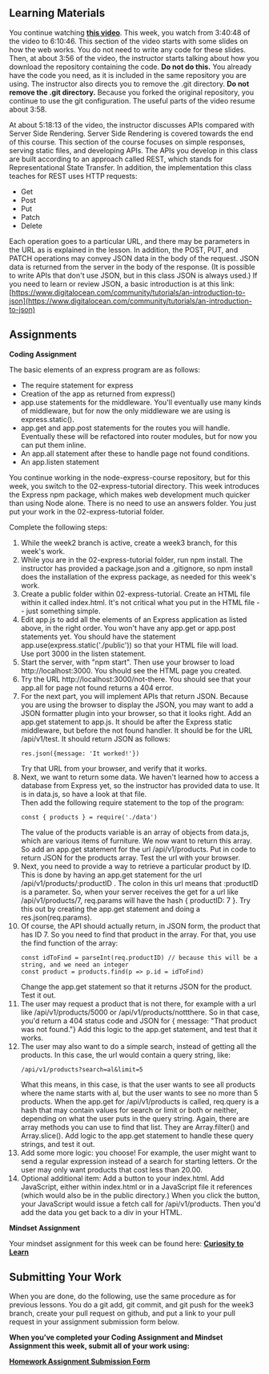 **Learning Materials**
----------------------

You continue watching **[this video](https://youtu.be/Oe421EPjeBE?t=13246)**. This week, you watch from 3:40:48 of the video to 6:10:46. This section of the video starts with some slides on how the web works. You do not need to write any code for these slides. Then, at about 3:56 of the video, the instructor starts talking about how you download the repository containing the code. **Do not do this.** You already have the code you need, as it is included in the same repository you are using. The instructor also directs you to remove the .git directory. **Do not remove the .git directory.** Because you forked the original repository, you continue to use the git configuration. The useful parts of the video resume about 3:58.

At about 5:18:13 of the video, the instructor discusses APIs compared with Server Side Rendering. Server Side Rendering is covered towards the end of this course. This section of the course focuses on simple responses, serving static files, and developing APIs. The APIs you develop in this class are built according to an approach called REST, which stands for Representational State Transfer. In addition, the implementation this class teaches for REST uses HTTP requests:

*   Get
*   Post
*   Put
*   Patch
*   Delete

Each operation goes to a particular URL, and there may be parameters in the URL as is explained in the lesson. In addition, the POST, PUT, and PATCH operations may convey JSON data in the body of the request. JSON data is returned from the server in the body of the response. (It is possible to write APIs that don't use JSON, but in this class JSON is always used.) If you need to learn or review JSON, a basic introduction is at this link: [https://www.digitalocean.com/community/tutorials/an-introduction-to-json](https://www.digitalocean.com/community/tutorials/an-introduction-to-json)

**Assignments**
---------------

**Coding Assignment**

The basic elements of an express program are as follows:
- The require statement for express
- Creation of the app as returned from express()
- app.use statements for the middleware.  You'll eventually use many kinds of middleware, but for now
the only middleware we are using is express.static().
- app.get and app.post statements for the routes you will handle.  Eventually these will be
refactored into router modules, but for now you can put them inline.
- An app.all statement after these to handle page not found conditions.
- An app.listen statement

You continue working in the node-express-course repository, but for this week,
you switch to the 02-express-tutorial directory.  This week introduces the Express
npm package, which makes web development much quicker than using Node alone.  There is no
need to use an answers folder.  You just put your work in the 02-express-tutorial
folder.

Complete the following steps:
1. While the week2 branch is active, create a week3 branch, for this week's work.
2. While you are in the 02-express-tutorial folder, run npm install.  The instructor has provided
a package.json and a .gitignore, so npm install does the installation of the express package,
as needed for this week's work.
3. Create a public folder within 02-express-tutorial.  Create an HTML file within it called
index.html.  It's not critical what you put in the HTML file -- just something simple.
4. Edit app.js to add all the elements of an Express application as listed above, in the right
order. You won't have any app.get or app.post statements yet.
You should have the statement app.use(express.static('./public')) so that your HTML file will load.  
Use port 3000 in the listen statement. 
5. Start the server, with "npm start".  Then use your browser to load http://localhost:3000.  You
should see the HTML page you created.
6. Try the URL http://localhost:3000/not-there.  You should see that your app.all for page not found
returns a 404 error.
7. For the next part, you will implement APIs that return JSON.  Because you are using the browser to
display the JSON, you may want to add a JSON formatter plugin into your browser, so that it looks right.
Add an app.get statement to app.js.  It should be after the Express static middleware, but before
the not found handler.  It should be for the URL /api/v1/test.  It should return JSON as follows:
    ```
    res.json({message: 'It worked!'})
    ```
    Try that URL from your browser, and verify that it works.
8. Next, we want to return some data.  We haven't learned how to access a database from Express yet,
so the instructor has provided data to use.  It is in data.js, so have a look at that file.  
Then add the following require statement
to the top of the program:
    ```
    const { products } = require('./data')
    ```
    The value of the products variable is an array of objects from data.js, which are various
    items of furniture.  We now want to return this array.  So add an app.get statement
    for the url /api/v1/products.  Put in code to return JSON for the products array.  Test the
    url with your browser.
9. Next, you need to provide a way to retrieve a particular product by ID.  This is done by
having an app.get statement for the url /api/v1/products/:productID .  The colon in this
url means that :productID is a parameter.  So, when your server receives the get for
a url like /api/v1/products/7, req.params will have the hash { productID: 7 }.  Try this
out by creating the app.get statement and doing a res.json(req.params).
10. Of course, the API should actually return, in JSON form, the product that has ID 7.  So
you need to find that product in the array.  For that, you use the find function of the array:
    ```
    const idToFind = parseInt(req.productID) // because this will be a string, and we need an integer
    const product = products.find(p => p.id = idToFind)
    ```
    Change the app.get statement so that it returns JSON for the product.  Test it out.
11. The user may request a product that is not there, for example with a url like
/api/v1/products/5000 or /api/v1/products/nottthere.  So in that case, you'd return
a 404 status code and JSON for { message: "That product was not found."}  Add this logic
to the app.get statement, and test that it works.
12. The user may also want to do a simple search, instead of getting all the products.
In this case, the url would contain a query string, like:
    ```
    /api/v1/products?search=al&limit=5
    ```
    What this means, in this case, is that the user wants to see all products where
    the name starts with al, but the user wants to see no more than 5 products.
    When the app.get for /api/v1/products is called, req.query is a hash that
    may contain values for search or limit or both or neither, depending on what
    the user puts in the query string.  Again, there are array methods you can
    use to find that list.  They are Array.filter() and Array.slice().
    Add logic to the app.get statement to handle these query strings, and test
    it out.
13. Add some more logic: you choose! For example, the user might want to
send a regular expression instead of a search for starting letters.  Or
the user may only want products that cost less than 20.00.
14. Optional additional item: Add a button to your index.html.  Add JavaScript,
either within index.html or in a JavaScript file it references (which would also
be in the public directory.)  When you click the button, your JavaScript would
issue a fetch call for /api/v1/products.  Then you'd add the data you get
back to a div in your HTML.

**Mindset Assignment**

Your mindset assignment for this week can be found here: **[Curiosity to Learn](https://learn.codethedream.org/mindset-curriculum-curiosity-to-learn/)**

**Submitting Your Work**
------------------------

When you are done, do the following, use the same procedure as for previous lessons. You do a git add, git commit, and git push for the week3 branch, create your pull request on github, and put a link to your pull request in your assignment submission form below.

**When you’ve completed your Coding Assignment and Mindset Assignment this week, submit all of your work using:**

[**Homework Assignment Submission Form**](https://airtable.com/shrBpqHbS6wgInoF9)